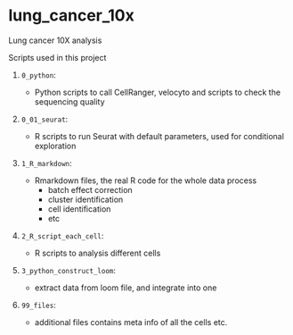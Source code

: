 # lung_cancer_10x
Lung cancer 10X analysis

Scripts used in this project

1. `0_python`:
    - Python scripts to call CellRanger, velocyto and scripts to check the sequencing quality
 
2. `0_01_seurat`:
    - R scripts to run Seurat with default parameters, used for conditional exploration

3. `1_R_markdown`:
    - Rmarkdown files, the real R code for the whole data process
        - batch effect correction
        - cluster identification
        - cell identification
        - etc
    
4. `2_R_script_each_cell`:
    - R scripts to analysis different cells

5. `3_python_construct_loom`:
    - extract data from loom file, and integrate into one
    
99. `99_files`:
    - additional files contains meta info of all the cells etc.